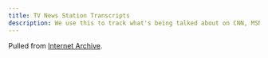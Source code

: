 ```yaml
---
title: TV News Station Transcripts
description: We use this to track what's being talked about on CNN, MSNBC, and Fox News.
---
```


Pulled from [Internet Archive](https://web.archive.org/).


